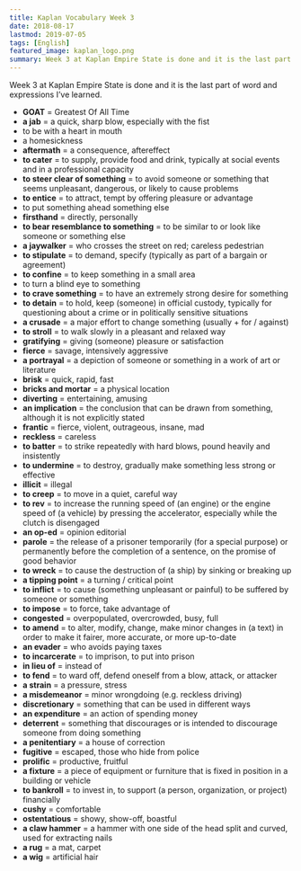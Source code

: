 ```yaml
---
title: Kaplan Vocabulary Week 3
date: 2018-08-17
lastmod: 2019-07-05
tags: [English]
featured_image: kaplan_logo.png
summary: Week 3 at Kaplan Empire State is done and it is the last part of word and expressions I’ve learned.
---
```


Week 3 at Kaplan Empire State is done and it is the last part of word and expressions I’ve learned.

- **GOAT** = Greatest Of All Time
- **a jab** = a quick, sharp blow, especially with the fist
- to be with a heart in mouth
- a homesickness
- **aftermath** = a consequence, aftereffect
- **to cater** = to supply, provide food and drink, typically at social events and in a professional capacity
- **to steer clear of something** = to avoid someone or something that seems unpleasant, dangerous, or likely to cause problems
- **to entice** = to attract, tempt by offering pleasure or advantage
- to put something ahead something else
- **firsthand** = directly, personally
- **to bear resemblance to something** = to be similar to or look like someone or something else
- **a jaywalker** = who crosses the street on red; careless pedestrian
- **to stipulate** = to demand, specify (typically as part of a bargain or agreement)
- **to confine** = to keep something in a small area
- to turn a blind eye to something
- **to crave something** = to have an extremely strong desire for something
- **to detain** = to hold, keep (someone) in official custody, typically for questioning about a crime or in politically sensitive situations
- **a crusade** = a major effort to change something (usually + for / against)
- **to stroll** = to walk slowly in a pleasant and relaxed way
- **gratifying** = giving (someone) pleasure or satisfaction
- **fierce** = savage, intensively aggressive
- **a portrayal** = a depiction of someone or something in a work of art or literature
- **brisk** = quick, rapid, fast
- **bricks and mortar** = a physical location
- **diverting** = entertaining, amusing
- **an implication** = the conclusion that can be drawn from something, although it is not explicitly stated
- **frantic** = fierce, violent, outrageous, insane, mad
- **reckless** = careless
- **to batter** = to strike repeatedly with hard blows, pound heavily and insistently
- **to undermine** = to destroy, gradually make something less strong or effective
- **illicit** = illegal
- **to creep** = to move in a quiet, careful way
- **to rev** = to increase the running speed of (an engine) or the engine speed of (a vehicle) by pressing the accelerator, especially while the clutch is disengaged
- **an op-ed** = opinion editorial
- **parole** = the release of a prisoner temporarily (for a special purpose) or permanently before the completion of a sentence, on the promise of good behavior
- **to wreck** = to cause the destruction of (a ship) by sinking or breaking up
- **a tipping point** = a turning / critical point
- **to inflict** = to cause (something unpleasant or painful) to be suffered by someone or something
- **to impose** = to force, take advantage of
- **congested** = overpopulated, overcrowded, busy, full
- **to amend** = to alter, modify, change, make minor changes in (a text) in order to make it fairer, more accurate, or more up-to-date
- **an evader** = who avoids paying taxes
- **to incarcerate** = to imprison, to put into prison
- **in lieu of** = instead of
- **to fend** = to ward off, defend oneself from a blow, attack, or attacker
- **a strain** = a pressure, stress
- **a misdemeanor** = minor wrongdoing (e.g. reckless driving)
- **discretionary** = something that can be used in different ways
- **an expenditure** = an action of spending money
- **deterrent** = something that discourages or is intended to discourage someone from doing something
- **a penitentiary** = a house of correction
- **fugitive** = escaped, those who hide from police
- **prolific** = productive, fruitful
- **a fixture** = a piece of equipment or furniture that is fixed in position in a building or vehicle
- **to bankroll** = to invest in, to support (a person, organization, or project) financially
- **cushy** = comfortable
- **ostentatious** = showy, show-off, boastful
- **a claw hammer** = a hammer with one side of the head split and curved, used for extracting nails
- **a rug** = a mat, carpet
- **a wig** = artificial hair